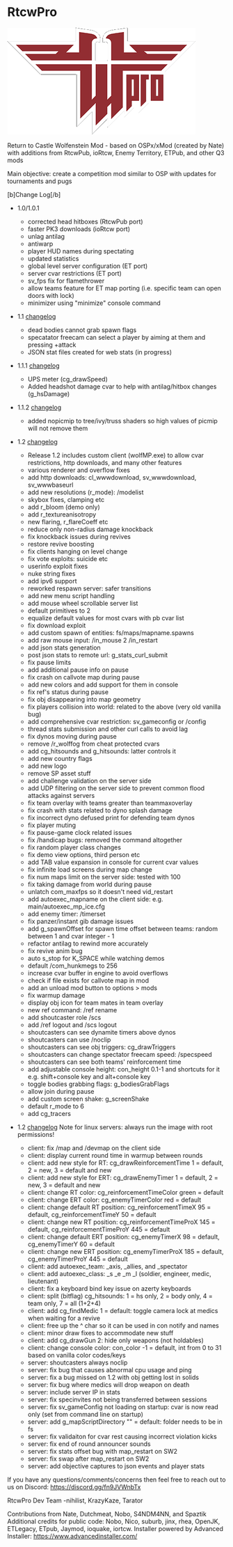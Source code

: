 # RtcwPro

![Alt tag](Assets/rtcwpro.png?raw=true "Title")

Return to Castle Wolfenstein Mod - based on OSPx/xMod (created by Nate) with additions from RtcwPub, ioRtcw, Enemy Territory, ETPub, and other Q3 mods

Main objective: create a competition mod similar to OSP with updates for tournaments and pugs

[b]Change Log[/b]
 - 1.0/1.0.1
   - corrected head hitboxes (RtcwPub port)
   - faster PK3 downloads (ioRtcw port)
   - unlag antilag
   - antiwarp
   - player HUD names during spectating
   - updated statistics
   - global level server configuration (ET port)
   - server cvar restrictions (ET port)
   - sv_fps fix for flamethrower
   - allow teams feature for ET map porting (i.e. specific team can open doors with lock)
   - minimizer using "minimize" console command
 
 - 1.1 [changelog](changelog/1.1-changelog.txt)
   - dead bodies cannot grab spawn flags
   - specatator freecam can select a player by aiming at them and pressing +attack
   - JSON stat files created for web stats (in progress)
 
 - 1.1.1 [changelog](changelog/1.1.1-changelog.txt)
   - UPS meter (cg_drawSpeed)
   - Added headshot damage cvar to help with antilag/hitbox changes (g_hsDamage)
   
 - 1.1.2 [changelog](changelog/1.1.2-changelog.txt)
   - added nopicmip to tree/ivy/truss shaders so high values of picmip will not remove them

 - 1.2 [changelog](changelog/1.2-changelog.txt)
   - Release 1.2 includes custom client (wolfMP.exe) to allow cvar restrictions, http downloads, and many other features
   - various renderer and overflow fixes
   - add http downloads: cl_wwwdownload, sv_wwwdownload, sv_wwwbaseurl
   - add new resolutions (r_mode): /modelist
   - skybox fixes, clamping etc
   - add r_bloom (demo only)
   - add r_textureanisotropy
   - new flaring, r_flareCoeff etc
   - reduce only non-radius damage knockback
   - fix knockback issues during revives
   - restore revive boosting
   - fix clients hanging on level change
   - fix vote exploits: suicide etc
   - userinfo exploit fixes
   - nuke string fixes
   - add ipv6 support
   - reworked respawn server: safer transitions
   - add new menu script handling
   - add mouse wheel scrollable server list
   - default primitives to 2
   - equalize default values for most cvars with pb cvar list
   - fix download exploit
   - add custom spawn of entities: fs/maps/mapname.spawns
   - add raw mouse input: /in_mouse 2 /in_restart
   - add json stats generation
   - post json stats to remote url: g_stats_curl_submit
   - fix pause limits
   - add additional pause info on pause
   - fix crash on callvote map during pause
   - add new colors and add support for them in console
   - fix ref's status during pause
   - fix obj disappearing into map geometry
   - fix players collision into world: related to the above (very old vanilla bug)
   - add comprehensive cvar restriction: sv_gameconfig <filename> or /config <filename>
   - thread stats submission and other curl calls to avoid lag
   - fix dynos moving during pause
   - remove /r_wolffog from cheat protected cvars
   - add cg_hitsounds and g_hitsounds: latter controls it
   - add new country flags
   - add new logo
   - remove SP asset stuff
   - add challenge validation on the server side
   - add UDP filtering on the server side to prevent common flood attacks against servers
   - fix team overlay with teams greater than teammaxoverlay
   - fix crash with stats related to dyno splash damage
   - fix incorrect dyno defused print for defending team dynos
   - fix player muting
   - fix pause-game clock related issues
   - fix /handicap bugs: removed the command altogether
   - fix random player class changes
   - fix demo view options, third person etc
   - add TAB <key> value expansion in console for current cvar values
   - fix infinite load screens during map change
   - fix num maps limit on the server side: tested with 100
   - fix taking damage from world during pause
   - unlatch com_maxfps so it doesn't need vid_restart
   - add autoexec_mapname on the client side: e.g. main/autoexec_mp_ice.cfg
   - add enemy timer: /timerset <seconds>
   - fix panzer/instant gib damage issues
   - add g_spawnOffset for spawn time offset between teams: random between 1 and cvar integer - 1
   - refactor antilag to rewind more accurately
   - fix revive anim bug
   - auto s_stop for K_SPACE while watching demos
   - default /com_hunkmegs to 256
   - increase cvar buffer in engine to avoid overflows
   - check if file exists for callvote map in mod
   - add an unload mod button to options > mods
   - fix warmup damage
   - display obj icon for team mates in team overlay
   - new ref command: /ref rename <id>
   - add shoutcaster role /scs <pw>
   - add /ref logout and /scs logout
   - shoutcasters can see dynamite timers above dynos
   - shoutcasters can use /noclip
   - shoutcasters can see obj triggers: cg_drawTriggers
   - shoutcasters can change spectator freecam speed: /specspeed <value>
   - shoutcasters can see both teams' reinforcement time
   - add adjustable console height: con_height 0.1-1 and shortcuts for it e.g. shift+console key and alt+console key
   - toggle bodies grabbing flags: g_bodiesGrabFlags
   - allow join during pause
   - add custom screen shake: g_screenShake
   - default r_mode to 6
   - add cg_tracers

 - 1.2 [changelog](changelog/1.2.1-changelog.txt)
   Note for linux servers: always run the image with root permissions!
   - client: fix /map and /devmap on the client side
   - client: display current round time in warmup between rounds
   - client: add new style for RT: cg_drawReinforcementTime 1 = default, 2 = new, 3 = default and new
   - client: add new style for ERT: cg_drawEnemyTimer 1 = default, 2 = new, 3 = default and new
   - client: change RT color: cg_reinforcementTimeColor green = default
   - client: change ERT color: cg_enemyTimerColor red = default
   - client: change default RT position: cg_reinforcementTimeX 95 = default, cg_reinforcementTimeY 50 = default
   - client: change new RT position: cg_reinforcementTimeProX 145 = default, cg_reinforcementTimeProY 445 = default
   - client: change default ERT position: cg_enemyTimerX 98 = default, cg_enemyTimerY 60 = default
   - client: change new ERT position: cg_enemyTimerProX 185 = default, cg_enemyTimerProY 445 = default
   - client: add autoexec_team: _axis, _allies, and _spectator
   - client: add autoexec_class: _s _e _m _l (soldier, engineer, medic, lieutenant)
   - client: fix a keyboard bind key issue on azerty keyboards
   - client: split (bitflag) cg_hitsounds: 1 = hs only, 2 = body only, 4 = team only, 7 = all (1+2+4)
   - client: add cg_findMedic 1 = default: toggle camera lock at medics when waiting for a revive
   - client: free up the ^ char so it can be used in con notify and names
   - client: minor draw fixes to accommodate new stuff
   - client: add cg_drawGun 2: hide only weapons (not holdables)
   - client: change console color: con_color -1 = default, int from 0 to 31 based on vanilla color codes/keys
   - server: shoutcasters always noclip
   - server: fix bug that causes abnormal cpu usage and ping
   - server: fix a bug missed on 1.2 with obj getting lost in solids
   - server: fix bug where medics will drop weapon on death
   - server: include server IP in stats
   - server: fix specinvites not being transferred between sessions
   - server: fix sv_gameConfig not loading on startup: cvar is now read only (set from command line on startup)
   - server: add g_mapScriptDirectory "" = default: folder needs to be in fs
   - server: fix validaiton for cvar rest causing incorrect violation kicks
   - server: fix end of round announcer sounds
   - server: fix stats offset bug with map_restart on SW2
   - server: fix swap after map_restart on SW2
   - server: add objective captures to json events and player stats

If you have any questions/comments/concerns then feel free to reach out to us on Discord: https://discord.gg/fn9JVWnbTx

RtcwPro Dev Team
-nihilist, KrazyKaze, Tarator

Contributions from Nate, Dutchmeat, Nobo, S4NDM4NN, and Spaztik
Additional credits for public code: Nobo, Nico, suburb, jinx, rhea, OpenJK, ETLegacy, ETpub, Jaymod, ioquake, iortcw.
Installer powered by Advanced Installer: https://www.advancedinstaller.com/
